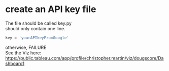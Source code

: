 # create an API key file
The file should be called key.py\
should only contain one line.
```python
key = 'yourAPIkeyFromGoogle'
```
otherwise, FAILURE\
See the Viz here: https://public.tableau.com/app/profile/christopher.martin/viz/dougscore/Dashboard1

